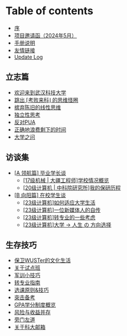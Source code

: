# Table of contents

* [序](README.md)
* [项目邀请函（2024年5月）](xiang-mu-yao-qing-han-2024-nian-5-yue.md)
* [手册说明](shou-ce-shuo-ming.md)
* [友情链接](you-qing-lian-jie.md)
* [Update Log](update-log.md)

## 立志篇

* [欢迎来到武汉科技大学](li-zhi-pian/huan-ying-lai-dao-wu-han-ke-ji-da-xue.md)
* [跳出 ⌈考败来科⌋ 的思维怪圈](li-zhi-pian/tiao-chu-kao-bai-lai-ke-de-si-wei-guai-quan.md)
* [摈弃陈旧的线性思维](li-zhi-pian/bin-qi-chen-jiu-de-xian-xing-si-wei.md)
* [独立性思考](li-zhi-pian/du-li-xing-si-kao.md)
* [反对PUA](li-zhi-pian/fan-dui-pua.md)
* [正确地浪费剩下的时间](li-zhi-pian/zheng-que-di-lang-fei-sheng-xia-de-shi-jian.md)
* [大学之问](li-zhi-pian/da-xue-zhi-wen.md)

## 访谈集

* [\[A 领航篇\] 毕业学长谈](fang-tan-ji/a-ling-hang-pian-bi-ye-xue-zhang-tan/README.md)
  * [\[17级机械 | 大疆工程师\]学校情况概览](fang-tan-ji/a-ling-hang-pian-bi-ye-xue-zhang-tan/17-ji-ji-xie-da-jiang-gong-cheng-shi-xue-xiao-qing-kuang-gai-lan.md)
  * [\[20级计算机 | 中科院研究所\]我的保研历程](fang-tan-ji/a-ling-hang-pian-bi-ye-xue-zhang-tan/20-ji-ji-suan-ji-zhong-ke-yuan-yan-jiu-suo-wo-de-bao-yan-li-cheng.md)
* [\[B 向阳篇\] 在校学生谈](fang-tan-ji/b-xiang-yang-pian-zai-xiao-xue-sheng-tan/README.md)
  * [\[23级计算机\]如何适应大学生活](fang-tan-ji/b-xiang-yang-pian-zai-xiao-xue-sheng-tan/23-ji-ji-suan-ji-ru-he-shi-ying-da-xue-sheng-huo.md)
  * [\[23级计算机\]一位新媒体人的自传](fang-tan-ji/b-xiang-yang-pian-zai-xiao-xue-sheng-tan/23-ji-ji-suan-ji-yi-wei-xin-mei-ti-ren-de-zi-zhuan.md)
  * [\[23级计算机\]转专业的一些考虑](fang-tan-ji/b-xiang-yang-pian-zai-xiao-xue-sheng-tan/23-ji-ji-suan-ji-zhuan-zhuan-ye-de-yi-xie-kao-l.md)
  * [\[23级计算机\]大学 -> 人生 の 方向选择](fang-tan-ji/b-xiang-yang-pian-zai-xiao-xue-sheng-tan/23-no.md)

## 生存技巧

* [保卫WUSTer的文化生活](sheng-cun-ji-qiao/bao-wei-wuster-de-wen-hua-sheng-huo.md)
* [关于试点班](sheng-cun-ji-qiao/guan-yu-shi-dian-ban.md)
* [军训小技巧](sheng-cun-ji-qiao/jun-xun-xiao-ji-qiao.md)
* [转专业指南](sheng-cun-ji-qiao/zhuan-zhuan-ye-zhi-nan.md)
* [选课原则&技巧](sheng-cun-ji-qiao/xuan-ke-yuan-ze-ji-qiao.md)
* [突击备考](sheng-cun-ji-qiao/tu-ji-bei-kao.md)
* [GPA学分制度概览](sheng-cun-ji-qiao/gpa-xue-fen-zhi-du-gai-lan.md)
* [风险与收益并存](sheng-cun-ji-qiao/feng-xian-yu-shou-yi-bing-cun.md)
* [旁门左道](sheng-cun-ji-qiao/pang-men-zuo-dao.md)
* [关于科大邮箱](sheng-cun-ji-qiao/guan-yu-ke-da-you-xiang.md)
